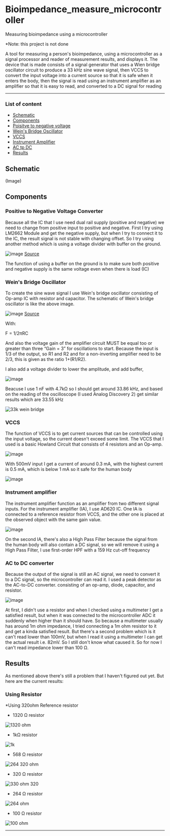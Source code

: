 # Bioimpedance_measure_microcontroller
Measuring bioimpedance using a microcontroller

*Note: this project is not done

A tool for measuring a person's bioimpedance, using a microcontroller as a signal processor and reader of measurement results, and displays it. The device that is made consists of a signal generator that uses a Wien bridge oscillator circuit to produce a 33 kHz sine wave signal, then VCCS to convert the input voltage into a current source so that it is safe when it enters the body, then the signal is read using an instrument amplifier as an amplifier so that it is easy to read, and converted to a DC signal for reading


---

### List of content

- [Schematic](#schematic)
- [Components](#components)
- [Poisitve to negative voltage](#Positive-toNegative-Voltage-Converter)
- [Wein's Bridge Oscillator](#Wein's-Bridge-Oscillator)
- [VCCS](#VCCS)
- [Instrument Amplifier](#Instrument-Amplifier)
- [AC tp DC](#AC-to-DC-converter)
- [Results](#Results)

## Schematic 

(Image)

## Components

### Positive to Negative Voltage Converter

Because all the IC that I use need dual rail supply (positive and negative) we need to change from positive input to positive and negative. First I try using LM2662 Module and get the negative supply, but when I try to connect it to the IC, the result signal is not stable with changing offset. So I try using another method which is using a voltage divider with buffer on the ground. 

![image](https://github.com/RonAaron61/Bioimpedance_measure_microcontroller/assets/105662575/099e97ca-ae0e-40f3-856f-7e93da516763)
[Source](https://electronoobs.com/eng_circuitos_tut82.php)

The function of using a buffer on the ground is to make sure both positive and negative supply is the same voltage even when there is load (IC)


### Wein's Bridge Oscillator

To create the sine wave signal I use Wein's bridge oscillator consisting of Op-amp IC with resistor and capacitor. The schematic of Wein's bridge oscillator is like the above image.

![image](https://github.com/RonAaron61/Bioimpedance_measure_microcontroller/assets/105662575/8a3f1093-d8c6-4f04-a31c-431f6ff70b5d)
[Source](https://www.electronics-tutorials.ws/oscillator/wien_bridge.html)

With:

F = 1/2πRC 

And also the voltage gain of the amplifier circuit MUST be equal too or greater than three “Gain = 3” for oscillations to start. Because the input is 1/3 of the output, so R1 and R2 and for a non-inverting amplifier need to be 2/3, this is given as the ratio 1+(R1/R2).

I also add a voltage divider to lower the amplitude, and add buffer,

![image](https://github.com/RonAaron61/Bioimpedance_measure_microcontroller/assets/105662575/6222594d-0f26-4aa0-a34c-f740887dece3)

Beacuse I use 1 nF with 4.7kΩ so I should get around 33.86 kHz, and based on the reading of the oscilloscope (I used Analog Discovery 2) get similar results which are 33.55 kHz

![33k wein bridge](https://github.com/RonAaron61/Bioimpedance_measure_microcontroller/assets/105662575/7e5e3506-c464-414a-a9db-cca1e0fca692)



### VCCS

The function of VCCS is to get current sources that can be controlled using the input voltage, so the current doesn't exceed some limit. The VCCS that I used is a basic Howland Circuit that consists of 4 resistors and an Op-amp. 

![image](https://github.com/RonAaron61/Bioimpedance_measure_microcontroller/assets/105662575/3201c667-718c-4ebc-8fc2-7bc18fc961b7)

With 500mV input I get a current of around 0.3 mA, with the highest current is 0.5 mA, which is below 1 mA so it safe for the human body

![image](https://github.com/RonAaron61/Bioimpedance_measure_microcontroller/assets/105662575/984e8c8e-4b56-4b08-b842-a6e99724385e)


### Instrument amplifier

The instrument amplifier function as an amplifier from two different signal inputs. For the instrument amplifier (IA), I use AD620 IC. One IA is connected to a reference resistor from VCCS, and the other one is placed at the observed object with the same gain value.

![image](https://github.com/RonAaron61/Bioimpedance_measure_microcontroller/assets/105662575/cf48099c-1c1c-4573-bc30-73e7e69c18d0)

On the second IA, there's also a High Pass Filter because the signal from the human body will also contain a DC signal, so we will remove it using a High Pass Filter, I use first-order HPF with a 159 Hz cut-off frequency

### AC to DC converter

Because the output of the signal is still an AC signal, we need to convert it to a DC signal, so the microcontroller can read it. I used a peak detector as the AC-to-DC converter. consisting of an op-amp, diode, capacitor, and resistor. 

![image](https://github.com/RonAaron61/Bioimpedance_measure_microcontroller/assets/105662575/4128837d-0dfe-4be0-a1e1-d2c8b6e17acb)

At first, I didn't use a resistor and when I checked using a multimeter I get a satisfied result, but when it was connected to the microcontroller ADC it suddenly when higher than it should have. So because a multimeter usually has around 1m ohm impedance, I tried connecting a 1m ohm resistor to it and get a kinda satisfied result. But there's a second problem which is it can't read lower than 100mV, but when I read it using a multimeter I can get the actual result i.e. 82mV. So I still don't know what caused it. So for now I can't read impedance lower than 100 Ω. 

## Results

As mentioned above there's still a problem that I haven't figured out yet. But here are the current results:

### Using Resistor

*Using 320ohm Reference resistor

- 1320 Ω resistor

![1320 ohm](https://github.com/RonAaron61/Bioimpedance_measure_microcontroller/assets/105662575/f0573433-095c-44dc-afdb-be468862d06f)

- 1kΩ resistor

![1k](https://github.com/RonAaron61/Bioimpedance_measure_microcontroller/assets/105662575/0bbc9a15-97e3-4c21-af13-99f5cdbaf897)

- 568 Ω resistor

![264 320 ohm](https://github.com/RonAaron61/Bioimpedance_measure_microcontroller/assets/105662575/edef5eda-d9bd-4ce7-9b44-b819f870cfb9)

- 320 Ω resistor

![330 ohm 320](https://github.com/RonAaron61/Bioimpedance_measure_microcontroller/assets/105662575/a1072c09-794d-4338-a150-9b4c80346d77)

- 264 Ω resistor

![264 ohm](https://github.com/RonAaron61/Bioimpedance_measure_microcontroller/assets/105662575/7e72dd5d-efd6-4bf7-961a-99f7b31c1fb4)

- 100 Ω resistor

![100 ohm](https://github.com/RonAaron61/Bioimpedance_measure_microcontroller/assets/105662575/0406ae25-db73-45f7-b508-b2471e4d5e26)

---
